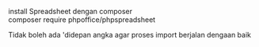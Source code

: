 install Spreadsheet dengan composer <br>
composer require phpoffice/phpspreadsheet <br>

Tidak boleh ada 'didepan angka agar proses import berjalan dengaan baik